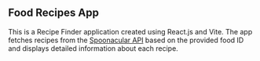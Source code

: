 ## Food Recipes App
This is a Recipe Finder application created using React.js and Vite. The app fetches recipes from the [Spoonacular API](https://spoonacular.com/food-api) based on the provided food ID and displays detailed information about each recipe.
